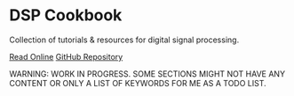 # DSP Cookbook

Collection of tutorials & resources for digital signal processing.

[Read Online](https://tobanteaudio.gitbook.io/dsp-cookbook/)
[GitHub Repository](https://github.com/tobanteAudio/dsp-cookbook)

WARNING: WORK IN PROGRESS. SOME SECTIONS MIGHT NOT HAVE ANY CONTENT OR ONLY A LIST OF KEYWORDS FOR ME AS A TODO LIST.
